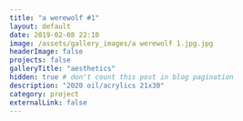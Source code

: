 ```yaml
---
title: "a werewolf #1"
layout: default
date: 2019-02-08 22:10
image: /assets/gallery_images/a werewolf 1.jpg.jpg
headerImage: false
projects: false
galleryTitle: "aesthetics"
hidden: true # don't count this post in blog pagination
description: "2020 oil/acrylics 21x30"
category: project
externalLink: false
---
```

